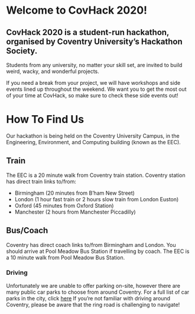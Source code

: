 # Welcome to CovHack 2020!

## CovHack 2020 is a student-run hackathon, organised by Coventry University’s Hackathon Society. 

Students from any university, no matter your skill set, are invited to build weird, wacky, and wonderful projects. 

If you need a break from your project, we will have workshops and side events lined up throughout the weekend. 
We want you to get the most out of your time at CovHack, so make sure to check these side events out! 

# How To Find Us

Our hackathon is being held on the Coventry University Campus, in the Engineering, Environment, and Computing building (known as the EEC).

## Train
The EEC is a 20 minute walk from Coventry train station. 
Coventry station has direct train links to/from:
- Birmingham (20 minutes from B’ham New Street)
- London (1 hour fast train or 2 hours slow train from London Euston)
- Oxford (45 minutes from Oxford Station)
- Manchester (2 hours from Manchester Piccadilly)

## Bus/Coach
Coventry has direct coach links to/from Birmingham and London. 
You should arrive at Pool Meadow Bus Station if travelling by coach.
The EEC is a 10 minute walk from Pool Meadow Bus Station.

### Driving
Unfortunately we are unable to offer parking on-site, however there are many public car parks to choose from around Coventry. 
For a full list of car parks in the city, click [here](https://www.coventry.gov.uk/homepage/1024/parking_search_results?your-area-keyword=&your-area-category=191&your-area-postcode=CV1+5RR&your-area-radius=2)
If you’re not familiar with driving around Coventry, please be aware that the ring road is challenging to navigate!

